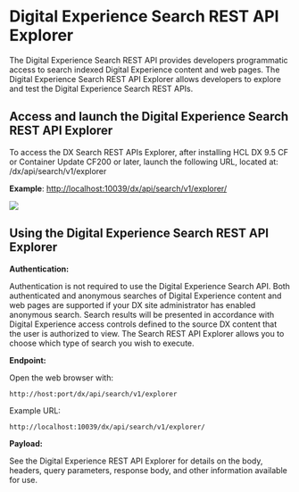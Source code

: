 # Digital Experience Search REST API Explorer

The Digital Experience Search REST API provides developers programmatic access to search indexed Digital Experience content and web pages. The Digital Experience Search REST API Explorer allows developers to explore and test the Digital Experience Search REST APIs.

## Access and launch the Digital Experience Search REST API Explorer

To access the DX Search REST APIs Explorer, after installing HCL DX 9.5 CF or Container Update CF200 or later, launch the following URL, located at: /dx/api/search/v1/explorer

**Example**: [http://localhost:10039/dx/api/search/v1/explorer/](http://localhost:10039/dx/api/search/v1/explorer/)

![](../images/DX_Search_Rest_API.png)

## Using the Digital Experience Search REST API Explorer

**Authentication:**

Authentication is not required to use the Digital Experience Search API. Both authenticated and anonymous searches of Digital Experience content and web pages are supported if your DX site administrator has enabled anonymous search. Search results will be presented in accordance with Digital Experience access controls defined to the source DX content that the user is authorized to view. The Search REST API Explorer allows you to choose which type of search you wish to execute.

**Endpoint:**

Open the web browser with:

```
http://host:port/dx/api/search/v1/explorer
```

Example URL:

```
http://localhost:10039/dx/api/search/v1/explorer/
```

**Payload:**

See the Digital Experience REST API Explorer for details on the body, headers, query parameters, response body, and other information available for use.


